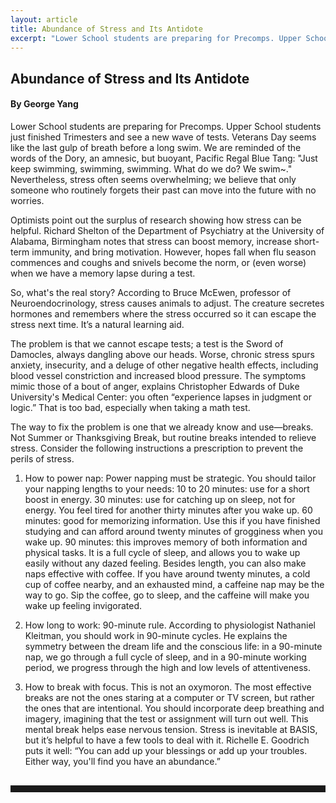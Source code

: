 ```yaml
---
layout: article
title: Abundance of Stress and Its Antidote
excerpt: "Lower School students are preparing for Precomps. Upper School students just finished Trimesters and see a new wave of tests. Veterans Day seems like the last gulp of breath before a long swim."
---
```


<h2>Abundance of Stress and Its Antidote</h2>
<h4>By George Yang</h4>

Lower School students are preparing for Precomps. Upper School students just finished Trimesters and see a new wave of tests. Veterans Day seems like the last gulp of breath before a long swim. We are reminded of the words of the Dory, an amnesic, but buoyant, Pacific Regal Blue Tang: "Just keep swimming, swimming, swimming. What do we do? We swim~." Nevertheless, stress often seems overwhelming; we believe that only someone who routinely forgets their past can move into the future with no worries.

Optimists point out the surplus of research showing how stress can be helpful. Richard Shelton of the Department of Psychiatry at the University of Alabama, Birmingham notes that stress can boost memory, increase short-term immunity, and bring motivation. However, hopes fall when flu season commences and coughs and snivels become the norm, or (even worse) when we have a memory lapse during a test. 

So, what's the real story? According to Bruce McEwen, professor of Neuroendocrinology, stress causes animals to adjust. The creature secretes hormones and remembers where the stress occurred so it can escape the stress next time. It’s a natural learning aid.

The problem is that we cannot escape tests; a test is the Sword of Damocles, always dangling above our heads. Worse, chronic stress spurs anxiety, insecurity, and a deluge of other negative health effects, including blood vessel constriction and increased blood pressure. The symptoms mimic those of a bout of anger, explains Christopher Edwards of Duke University's Medical Center: you often “experience lapses in judgment or logic.” That is too bad, especially when taking a math test.

The way to fix the problem is one that we already know and use—breaks. Not Summer or Thanksgiving Break, but routine breaks intended to relieve stress. Consider the following instructions a prescription to prevent the perils of stress. 

1) How to power nap:
	Power napping must be strategic. You should tailor your napping lengths to your needs:
	10 to 20 minutes: use for a short boost in energy.
	30 minutes: use for catching up on sleep, not for energy. You feel tired for another thirty minutes after you wake up.
	60 minutes: good for memorizing information. Use this if you have finished studying and can afford around twenty minutes of grogginess when you wake up.
	90 minutes: this improves memory of both information and physical tasks. It is a full cycle of sleep, and allows you to wake up easily without any dazed feeling.
	Besides length, you can also make naps effective with coffee. If you have around twenty minutes, a cold cup of coffee nearby, and an exhausted mind, a caffeine nap may be the way to go. Sip the coffee, go to sleep, and the caffeine will make you wake up feeling invigorated. 

2) How long to work: 90-minute rule.
	According to physiologist Nathaniel Kleitman, you should work in 90-minute cycles. He explains the symmetry between the dream life and the conscious life: in a 90-minute nap, we go through a full cycle of sleep, and in a 90-minute working period, we progress through the high and low levels of attentiveness.
	
3) How to break with focus.
	This is not an oxymoron. The most effective breaks are not the ones staring at a computer or TV screen, but rather the ones that are intentional. You should incorporate deep breathing and imagery, imagining that the test or assignment will turn out well. This mental break helps ease nervous tension. 
	Stress is inevitable at BASIS, but it’s helpful to have a few tools to deal with it. Richelle E. Goodrich puts it well: “You can add up your blessings or add up your troubles. Either way, you'll find you have an abundance.”

<hr style="color:black; border-width:2px; border-color:black; margin: 0px; margin-top: 30px; padding-bottom: 10px;">
